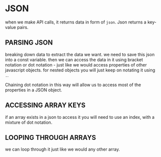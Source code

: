 # JSON

when we make API calls, it returns data in form of `json`.
Json returns a key-value pairs.

## PARSING JSON

breaking down data to extract the data we want.
we need to save this json into a const variable.
then we can access the data in it using bracket notation or dot notation - just like we would access properties of other javascript objects.
for nested objects you will just keep on notating it using `.`.

Chaining dot notation in this way will allow us to access most of the properties in a JSON object.

## ACCESSING ARRAY KEYS

if an array exists in a json to access it you will need to use an index, with a mixture of dot notation.

## LOOPING THROUGH ARRAYS

we can loop through it just like we would any other array.
